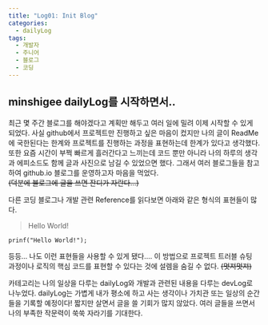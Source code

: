 ```yaml
---
title: "Log01: Init Blog"
categories:
  - dailyLog
tags:
  - 개발자
  - 주니어
  - 블로그
  - 코딩
---
```

## minshigee dailyLog를 시작하면서..

최근 몇 주간 블로그를 해야겠다고 계획만 해두고 여러 일에 밀려 이제 시작할 수 있게 되었다. 사실 github에서 프로젝트만 진행하고 싶은 마음이 컸지만 나의 글이 ReadMe에 국한된다는 한계와 프로젝트를 진행하는 과정을 표현하는데 한계가 있다고 생각했다. 또한 요즘 시간이 부쩍 빠르게 흘러간다고 느끼는데 코드 뿐만 아니라 나의 하루의 생각과 에피소드도 함께 글과 사진으로 남길 수 있었으면 했다. 그래서 여러 블로그들을 참고하여 github.io 블로그를 운영하고자 마음을 먹었다.  
~~(덕분에 블로그에 글을 쓰면 잔디가 자란다...)~~

 다른 코딩 블로그나 개발 관련 Reference를 읽다보면 아래와 같은 형식의 표현들이 많다.
> Hello World!

    prinf("Hello World!");

등등... 나도 이런 표현들을 사용할 수 있게 됐다.... 이 방법으로 프로젝트 트러블 슈팅 과정이나 로직의 핵심 코드를 표현할 수 있다는 것에 설렘을 숨길 수 없다. ~~(멋져멋져)~~

카테고리는 나의 일상을 다루는 dailyLog와 개발과 관련된 내용을 다루는 devLog로 나누었다. dailyLog는 가볍게 내가 평소에 하고 사는 생각이나 가치관 또는 일상의 순간들을 기록할 예정이다! 짧지만 살면서 글을 쓸 기회가 많지 않았다. 여러 글들을 쓰면서 나의 부족한 작문력이 쑥쑥 자라기를 기대한다.